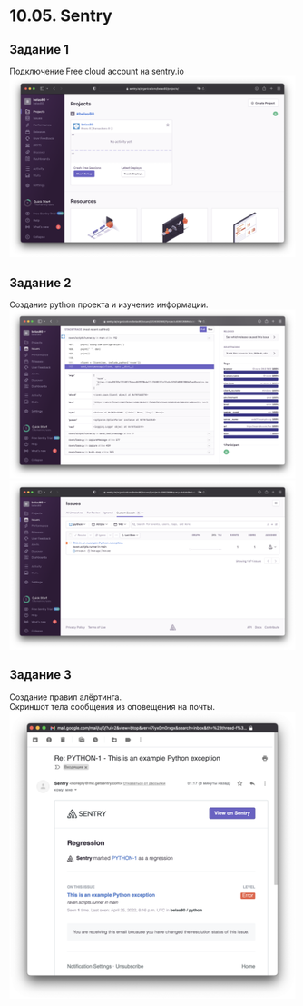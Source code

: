 # 10.05. Sentry  

## Задание 1  

Подключение Free cloud account на sentry.io  
![](img/projects.png)  

## Задание 2  

Создание python проекта и изучение информации.  
![](img/stacktrace.png)  
![](img/listissue.png)  

## Задание 3  

Создание правил алёртинга.  
Скриншот тела сообщения из оповещения на почты.
![](img/alertmail.png)